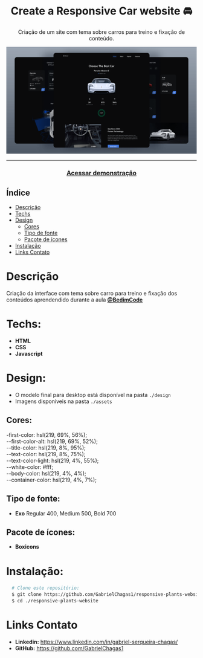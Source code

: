 <div align="center">
    <h1 align="center">Create a Responsive Car website 🚘</h1>
    <p>Criação de um site com tema sobre carros para treino e fixação de conteúdo.</p>
    <img src="./design/preview.png" alt="Logo" width="800">
</div>

---
<h3 align="center">
  <a href="https://responsive-car-website.vercel.app/">Acessar demonstração</a>
</h3>

## Índice

* [Descrição](#descrição)
* [Techs](#techs)
* [Design](#design)
  * [Cores](#cores)
  * [Tipo de fonte](#tipo-de-fonte)
  * [Pacote de ícones](#pacote-de-ícones)
* [Instalação](#instalação)
* [Links Contato](#links-contato)

# Descrição
Criação da interface com tema sobre carro para treino e fixação dos conteúdos aprendendido durante a aula [**@BedimCode**](https://www.youtube.com/channel/UCgkDs77BoEhMIgRUB4MKrtQ)

# Techs: 
- **HTML**
- **CSS**
- **Javascript**

# Design:
- O modelo final para desktop está disponível na pasta `./design`
- Imagens disponíveis na pasta `./assets`<br>

## Cores:
-first-color: hsl(219, 69%, 56%);<br>
  --first-color-alt: hsl(219, 69%, 52%);<br>
  --title-color: hsl(219, 8%, 95%);<br>
  --text-color: hsl(219, 8%, 75%);<br>
  --text-color-light: hsl(219, 4%, 55%);<br>
  --white-color: #fff;<br>
  --body-color: hsl(219, 4%, 4%);<br>
  --container-color: hsl(219, 4%, 7%);
## Tipo de fonte:
- **Exo** Regular 400, Medium 500, Bold 700

## Pacote de ícones:
- **Boxicons**

# Instalação:
```bash
  # Clone este repositório:
  $ git clone https://github.com/GabrielChagas1/responsive-plants-website.git
  $ cd ./responsive-plants-website
```

# Links Contato
- **Linkedin:** https://www.linkedin.com/in/gabriel-serqueira-chagas/<br>
- **GitHub:** https://github.com/GabrielChagas1<br>